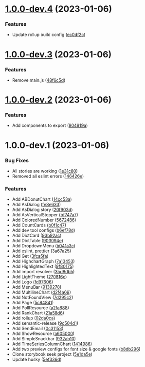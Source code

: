 # [1.0.0-dev.4](https://github.com/fengxia41103/storybook/compare/v1.0.0-dev.3...v1.0.0-dev.4) (2023-01-06)


### Features

* Update rollup build config ([ec0df2c](https://github.com/fengxia41103/storybook/commit/ec0df2ce17d6b7eeadacd33bb1d94328b04228f3))

# [1.0.0-dev.3](https://github.com/fengxia41103/storybook/compare/v1.0.0-dev.2...v1.0.0-dev.3) (2023-01-06)


### Features

* Remove main.js ([48f6c5d](https://github.com/fengxia41103/storybook/commit/48f6c5d9add5d27c3cb761002ebd7715f07e4a27))

# [1.0.0-dev.2](https://github.com/fengxia41103/storybook/compare/v1.0.0-dev.1...v1.0.0-dev.2) (2023-01-06)


### Features

* Add components to export ([904919a](https://github.com/fengxia41103/storybook/commit/904919a8fa8b40c49252ab86e4b52421108e7caf))

# 1.0.0-dev.1 (2023-01-06)


### Bug Fixes

* All stories are working ([1e31c80](https://github.com/fengxia41103/storybook/commit/1e31c806bf74c07f8f0ffd92d2d1b49c654fafa2))
* Removed all eslint errors ([146426e](https://github.com/fengxia41103/storybook/commit/146426e2b7d9cdfbb05b983a250de16d8f688ee1))


### Features

* Add ABDonutChart ([14cc53a](https://github.com/fengxia41103/storybook/commit/14cc53af25bdff9fda305e8cd5e9e43cde39a94f))
* Add AsDialog ([fe8e633](https://github.com/fengxia41103/storybook/commit/fe8e6339f4140f03c1b686820035992cdb33a7ac))
* Add AsDialog story ([20f903d](https://github.com/fengxia41103/storybook/commit/20f903dad3e9a4dc7a2f07af4071005d5cdacfd7))
* Add AsVerticalStepper ([bf747a7](https://github.com/fengxia41103/storybook/commit/bf747a72dee943f741f59ca29b1b07f7ae9d92f6))
* Add ColoredNumber ([5672486](https://github.com/fengxia41103/storybook/commit/5672486ce812340e743e13321459632f603ae030))
* Add CountCards ([b0f1c47](https://github.com/fengxia41103/storybook/commit/b0f1c4777f68015b5e31f04ebffeffbe5f794232))
* Add dev tool configs ([b6ef78d](https://github.com/fengxia41103/storybook/commit/b6ef78d824dbed592991907929d4db67240d699c))
* Add DictCard ([93b92ac](https://github.com/fengxia41103/storybook/commit/93b92acf4e0de7c3031e6d6099d405a29e078efa))
* Add DictTable ([903094e](https://github.com/fengxia41103/storybook/commit/903094ecb234f13eed52a206a1c7e133095ffc41))
* Add DropdownMenu ([b041a3c](https://github.com/fengxia41103/storybook/commit/b041a3cb9194caa8ee9cc8f1ff0b8aa32710d19f))
* Add eslint, prettier ([3a67a25](https://github.com/fengxia41103/storybook/commit/3a67a2519fb9d4a7d93b9632d036fc85cae84a90))
* Add Get ([3fca5fa](https://github.com/fengxia41103/storybook/commit/3fca5faa416ba25b7129bd110ffee9a208cbee58))
* Add HighchartGraph ([7a13453](https://github.com/fengxia41103/storybook/commit/7a13453117b826ee3bc00199fb0c28729b6c7d2b))
* Add HighlightedText ([9f80175](https://github.com/fengxia41103/storybook/commit/9f80175661a74157bd62d5834bf2cc1d6127ccf5))
* Add import resolver ([35d8db5](https://github.com/fengxia41103/storybook/commit/35d8db599aa99a1c269d417e838adafae3d32c82))
* Add LightTheme ([270816c](https://github.com/fengxia41103/storybook/commit/270816c41b6e4685fd4df4841385e446d7c4cda2))
* Add Logo ([fd97606](https://github.com/fengxia41103/storybook/commit/fd9760600399dd763a4e25ab19214914be99b9e3))
* Add MenuBar ([9139278](https://github.com/fengxia41103/storybook/commit/91392788b612fdf74e847a231cdb22fe1c329eef))
* Add MultilineChart ([d2f4a69](https://github.com/fengxia41103/storybook/commit/d2f4a69e6d9f9a83cc3f0c901c7ffbda49bfbbfb))
* Add NotFoundView ([7d295c2](https://github.com/fengxia41103/storybook/commit/7d295c2e3a8e8823993aadba4dd430446b7ebed0))
* Add Page ([5c84841](https://github.com/fengxia41103/storybook/commit/5c8484133a80f5415eb11bf776e7e4f965e6db3b))
* Add PollResource ([a2fa888](https://github.com/fengxia41103/storybook/commit/a2fa8883993ba7f5485b427493fd5cd9f7b0bd17))
* Add RankChart ([21a58d6](https://github.com/fengxia41103/storybook/commit/21a58d6aa934a426d92d80a9b1f81612b42bd355))
* Add rollup ([02da0ca](https://github.com/fengxia41103/storybook/commit/02da0ca0979ded639e306169358b8013cb70e76b))
* Add semantic-release ([9c504d1](https://github.com/fengxia41103/storybook/commit/9c504d102da3a211e2538b2672581d3868620f45))
* Add SendEmail ([0c31153](https://github.com/fengxia41103/storybook/commit/0c3115310282f12db5fe9996ba161ce1ba2537d3))
* Add ShowResource ([a605000](https://github.com/fengxia41103/storybook/commit/a605000c92b18a3e8d770e5ecaf2333305e1d00f))
* Add SimpleSnackbar ([932ab10](https://github.com/fengxia41103/storybook/commit/932ab10ad4e49d3431134030d0376ebe6c89b9da))
* Add TimeSeriesColumnChart ([1414986](https://github.com/fengxia41103/storybook/commit/1414986782a985af8c4028205f1dccb5f866e2f2))
* Add two preview configs for font size & google fonts ([b8db296](https://github.com/fengxia41103/storybook/commit/b8db296059adac138d63e8eff58a4e2830e5a903))
* Clone storybook seek project ([5e1da5e](https://github.com/fengxia41103/storybook/commit/5e1da5e7e9fef817e72fa569b19b4121f6d03ee4))
* Update husky ([5ef336d](https://github.com/fengxia41103/storybook/commit/5ef336d6ae13b9b66ea13ae10052fdea4fb7ff9a))
